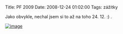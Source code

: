 Title: PF 2009
Date: 2008-12-24 01:02:00
Tags: zážitky

Jako obvykle, nechal jsem si to až na toho 24. 12. :) .

[![image](files/pf2009-300x150.png "pf2009")](files/pf2009.png)